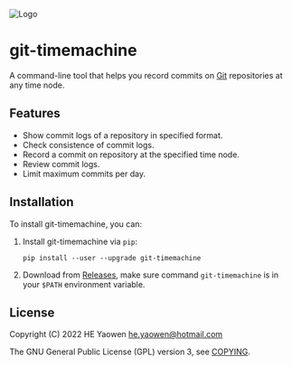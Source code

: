 ![Logo](./logo/git-timemachine.png)

# git-timemachine

A command-line tool that helps you record commits on [Git][1] repositories at
any time node.

## Features

* Show commit logs of a repository in specified format.
* Check consistence of commit logs.
* Record a commit on repository at the specified time node.
* Review commit logs.
* Limit maximum commits per day.

## Installation

To install git-timemachine, you can:

1. Install git-timemachine via `pip`:

    ```
    pip install --user --upgrade git-timemachine
    ```

2. Download from [Releases][2], make sure command `git-timemachine` is in
   your `$PATH` environment variable.

## License

Copyright (C) 2022 HE Yaowen <he.yaowen@hotmail.com>

The GNU General Public License (GPL) version 3, see [COPYING](./COPYING).

[1]: https://git-scm.com/

[2]: https://github.com/he-yaowen/git-timemachine/releases
